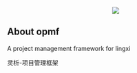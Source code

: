 <p align="center">
    <a href="https://laravel.com" target="_blank">
        <img src="https://www.lingxi360.com/Application/Home/View/lx/styles/css/images/logo-dark.png">
    </a>
</p>

## About opmf

<p> A project management framework for lingxi</p>
<p> 灵析-项目管理框架</p>

